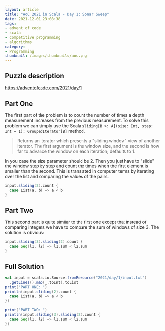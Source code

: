 ```yaml
---
layout: article
title: "AoC 2021 in Scala - Day 1: Sonar Sweep"
date: 2021-12-01 23:08:38
tags:
- advent of code
- scala
- competitive programming
- algorithms
category:
- Programming 
thumbnail: /images/thumbnails/aoc.png
---
```


## Puzzle description

https://adventofcode.com/2021/day/1

## Part One

The first part of the problem is to count the number of times a depth measurement increases from the previous measurement. To solve this problem we can simply use the Scala `sliding[B >: A](size: Int, step: Int = 1): GroupedIterator[B]` method.

> Returns an iterator which presents a "sliding window" view of another iterator. The first argument is the window size, and the second is how far to advance the window on each iteration; defaults to 1.

In you case the size parameter should be 2. Then you just have to "slide" the window step by step and count the times when the first element is smaller than the second. This is translated in computer terms by iterating over the list and comparing the values of the pairs.

```scala
input.sliding(2).count { 
  case List(a, b) => a < b 
}
```

## Part Two

This second part is quite similar to the first one except that instead of comparing integers we have to compare the sum of windows of size 3. The solution is obvious:

```scala
input.sliding(3).sliding(2).count { 
  case Seq(l1, l2) => l1.sum < l2.sum 
}
```

## Full Solution

```scala
val input = scala.io.Source.fromResource("2021/day/1/input.txt")
  .getLines().map(_.toInt).toList
print("PART ONE: ")
println(input.sliding(2).count { 
  case List(a, b) => a < b 
})

print("PART TWO: ")
println(input.sliding(3).sliding(2).count { 
  case Seq(l1, l2) => l1.sum < l2.sum 
})
```
